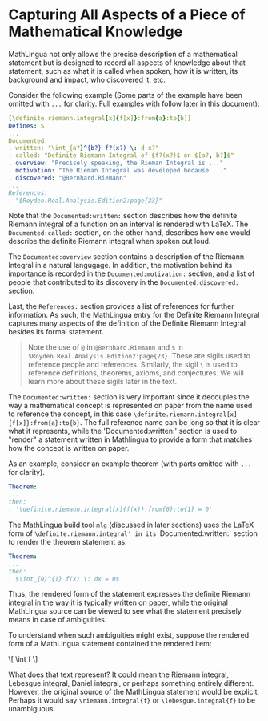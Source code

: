 # Capturing All Aspects of a Piece of Mathematical Knowledge

MathLingua not only allows the precise description of a mathematical statement
but is designed to record all aspects of knowledge about that statement, such
as what it is called when spoken, how it is written, its background and impact,
who discovered it, etc.

Consider the following example (Some parts of the example have been omitted
with `...` for clarity.  Full examples with follow later in this document):

```yml
[\definite.riemann.integral[x]{f[x]}:from{a}:to{b]]
Defines: S
...
Documented:
. written: "\int_{a?}^{b?} f?(x?) \: d x?"
. called: "Definite Riemann Integral of $f?(x?)$ on $[a?, b?]$"
. overview: "Precisely speaking, the Rieman Integral is ..."
. motivation: "The Rieman Integral was developed because ..."
. discovered: "@Bernhard.Riemann"
...
References:
. "$Royden.Real.Analysis.Edition2:page{23}"
```

Note that the `Documented:written:` section describes how the definite Riemann
integral of a function on an interval is rendered with LaTeX.  The
`Documented:called:` section, on the other hand, describes how one would describe
the definite Riemann integral when spoken out loud.

The `Documented:overview` section contains a description of the Riemann Integral
in a natural langugage.  In addition, the motivation behind its importance is
recorded in the `Documented:motivation:` section, and a list of people that
contributed to its discovery in the `Documented:discovered:` section.

Last, the `References:` section provides a list of references for further
information.  As such, the MathLingua entry for the Definite Riemann Integral
captures many aspects of the definition of the Definite Riemann Integral besides
its formal statement.

> Note the use of `@` in `@Bernhard.Riemann` and `$` in
`$Royden.Real.Analysis.Edition2:page{23}`.  These are sigils used to reference
people and references.  Similarly, the sigil `\` is used to reference definitions,
theorems, axioms, and conjectures.  We will learn more about these sigils later
in the text.

The `Documented:written:` section is very important since it decouples the way
a mathematical concept is represented on paper from the name used to reference
the concept, in this case `\definite.riemann.integral[x]{f[x]}:from{a}:to{b}`.
The full reference name can be long so that it is clear what it represents, while
the 'Documented:written:' section is used to "render" a statement written in
Mathlingua to provide a form that matches how the concept is written on paper.

As an example, consider an example theorem (with parts omitted with `...` for
clarity).

```yaml
Theorem:
...
then:
. '\definite.riemann.integral[x]{f(x)}:from{0}:to{1} = 0'
```

The MathLingua build tool `mlg` (discussed in later sections) uses the LaTeX form
of `\definite.riemann.integral' in its `Documented:written:` section to render the
theorem statement as:

```yaml
Theorem:
...
then:
. $\int_{0}^{1} f(x) \: dx = 0$
```

Thus, the rendered form of the statement expresses the definite Riemann integral
in the way it is typically written on paper, while the original MathLingua source
can be viewed to see what the statement precisely means in case of ambiguities.

To understand when such ambiguities might exist, suppose the rendered form of a
MathLingua statement contained the rendered item:

\\[ \int f \\]

What does that text represent?  It could mean the Riemann integral, Lebesgue
integral, Daniel integral, or perhaps something entirely different.  However, the
original source of the MathLingua statement would be explicit.  Perhaps it would
say `\riemann.integral{f}` or `\lebesgue.integral{f}` to be unambiguous.
